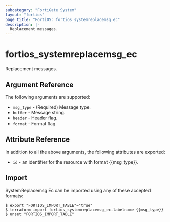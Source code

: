 ```yaml
---
subcategory: "FortiGate System"
layout: "fortios"
page_title: "FortiOS: fortios_systemreplacemsg_ec"
description: |-
  Replacement messages.
---
```


# fortios_systemreplacemsg_ec
Replacement messages.

## Argument Reference


The following arguments are supported:

* `msg_type` - (Required) Message type.
* `buffer` - Message string.
* `header` - Header flag.
* `format` - Format flag.


## Attribute Reference

In addition to all the above arguments, the following attributes are exported:
* `id` - an identifier for the resource with format {{msg_type}}.

## Import

SystemReplacemsg Ec can be imported using any of these accepted formats:
```
$ export "FORTIOS_IMPORT_TABLE"="true"
$ terraform import fortios_systemreplacemsg_ec.labelname {{msg_type}}
$ unset "FORTIOS_IMPORT_TABLE"
```
